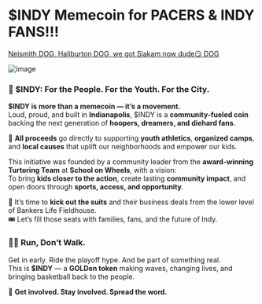 # $INDY Memecoin for PACERS & INDY FANS!!!
[Neismith DOG, Haliburton DOG, we got Siakam now dude😏 DOG](https://fox59.com/sports/pacers/pacers-top-bucks-in-nail-biter-at-gainbridge-fieldhouse-claim-series-lead/) 

![image](https://github.com/user-attachments/assets/1fb8b721-72a1-4ecd-ab18-110b4217caea)

### 🔵 $INDY: For the People. For the Youth. For the City.

**$INDY is more than a memecoin — it’s a movement.**  
Loud, proud, and built in **Indianapolis**, $INDY is a **community-fueled coin** backing the next generation of **hoopers, dreamers, and diehard fans**.

🏀 **All proceeds** go directly to supporting **youth athletics**, **organized camps**, and **local causes** that uplift our neighborhoods and empower our kids.

This initiative was founded by a community leader from the **award-winning Turtoring Team** at **School on Wheels**, with a vision:  
To bring **kids closer to the action**, create lasting **community impact**, and open doors through **sports, access, and opportunity**.

🚫 It’s time to **kick out the suits** and their business deals from the lower level of Bankers Life Fieldhouse.  
🎟️ Let’s fill those seats with families, fans, and the future of Indy.

### 🏃‍♂️ Run, Don’t Walk.

Get in early. Ride the playoff hype. And be part of something real.  
This is **$INDY** — a **GOLDen token** making waves, changing lives, and bringing basketball back to the people.

📣 **Get involved. Stay involved. Spread the word.**
